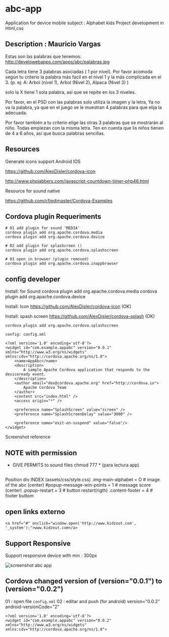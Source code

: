 # abc-app
Application for device mobile subject : Alphabet kids
Project development in Html,css


## Description : Mauricio Vargas

Estas son las palabras que tenemos: http://develowebapps.com/apps/abc/palabras.jpg

Cada letra tiene 3 palabras asociadas ( 1 por nivel). Por favor acomoda según tu criterio la palabra más facil en el nivel 1 y la más complicada en el 3. (p. ej:  A: Arbol (nivel 1), Arbol (Nivel 2), Alpaca (Nivel 3) )

solo la X tiene 1 sola palabra, así que se repite en los 3 niveles.

 

Por favor, en el PSD con las palabras solo utiliza la imagen y la letra, Ya no va la palabra, ya que en el juego se le muestran 4 palabras para que elija la adecuada.

Por favor también a tu criterio elige las otras 3 palabras que se mostrarán al niño. Todas empiezan con la misma letra. Ten en cuenta que lis niños tienen de 4 a 6 años, así que busca palabras sencillas.


## Resources
Generate icons support Android IOS

https://github.com/AlexDisler/cordova-icon

http://www.phpjabbers.com/javascript-countdown-timer-php46.html

Resource for sound native

https://github.com/cfjedimaster/Cordova-Examples


## Cordova plugin Requeriments

    # 01 add plugin for sound 'MEDIA'
    cordova plugin add org.apache.cordova.media
    cordova plugin add org.apache.cordova.device
    
    # 02 add plugin for splashcreen ()
    cordova plugin add org.apache.cordova.splashscreen

    # 03 open in browser (plugin removed)
    cordova plugin add org.apache.cordova.inappbrowser

## config developer

Install: for Sound
    cordova plugin add org.apache.cordova.media
    cordova plugin add org.apache.cordova.device


Install: Icon
https://github.com/AlexDisler/cordova-icon (OK)


Install: spash screen
https://github.com/AlexDisler/cordova-splash (OK)
    
    cordova plugin add org.apache.cordova.splashscreen

    config: config.xml
    
    <?xml version='1.0' encoding='utf-8'?>
    <widget id="com.example.appabc" version="0.0.1" xmlns="http://www.w3.org/ns/widgets" xmlns:cdv="http://cordova.apache.org/ns/1.0">
        <name>AppAbc</name>
        <description>
            A sample Apache Cordova application that responds to the deviceready event.
        </description>
        <author email="dev@cordova.apache.org" href="http://cordova.io">
            Apache Cordova Team
        </author>
        <content src="index.html" />
        <access origin="*" />
        
        <preference name="SplashScreen" value="screen" />
        <preference name="SplashScreenDelay" value="3000" />

        <preference name="exit-on-suspend" value="false"/>
    </widget>



Screenshot reference


## NOTE with permission
- GIVE PERMITS to sound files chmod 777 * (para lectura app)


## 
Position div INDEX (assets/css/style.css)
.img-main-alphabet          = O      # image of the abc (center)
#popup-message-win-points   = 1      # message score (center)
.popup-restart              = 3      # button restart(rigth)
.content-footer             = 4      # footer buttom


## open links externo

    <a href="#" onclick="window.open('http://www.kidzout.com', '_system');">www.kidzout.com</a>


## Support Responsive

Support responsive device with min : 300px


![screenshot abc app](docs/screenshot-abc.png)


## Cordova changed version of (version="0.0.1") to (version="0.0.2")

01 : open file `config.xml`
02 : editar and push (for android)
version="0.0.2" android-versionCode="2"

    <?xml version='1.0' encoding='utf-8'?>
    <widget id="com.example.appabc" version="0.0.2" xmlns="http://www.w3.org/ns/widgets" xmlns:cdv="http://cordova.apache.org/ns/1.0">


